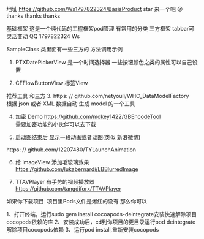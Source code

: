 

地址  https://github.com/Ws1797822324/BasisProduct
star 来一个吧 😜 thanks thanks thanks

基础框架 这是一个纯代码的工程框架pod管理 有常用的分类 三方框架 tabbar可灵活变动
QQ 1797822324   Ws

SampleClass 类里面有一些三方的 方法调用示例

1. PTXDatePickerView 是一个时间选择器 一些按钮颜色之类的属性可以自己设置

2. CFFlowButtonView 标签View

推荐工具 和三方 
3. https: // github.com/netyouli/WHC_DataModelFactory   
根据 json 或者 XML 数据自动  生成 model 的一个工具

4. 加密 Demo https://github.com/mokey1422/GBEncodeTool  
需要加密功能的小伙伴可以去下载

5. 启动图结束后 显示一段动画或者动图(类似 新浪微博)

https: // github.com/12207480/TYLaunchAnimation

6.  给 imageView 添加毛玻璃效果 https://github.com/lukabernardi/LBBlurredImage

7. TTAVPlayer 有手势的视频播放器 https://github.com/tangdiforx/TTAVPlayer

如果你下载项目  项目里Pods文件是爆红的没有  那么你可以

1、打开终端，运行sudo gem install cocoapods-deintegrate安装快速解除项目cocopods依赖的库
2、安装成功后，cd到你项目的更目录运行pod deintegrate解除项目cocopods依赖
3、运行pod install,重新安装cocopods
